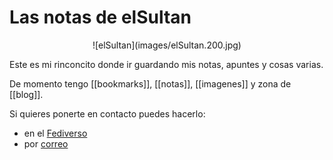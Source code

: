 # Las notas de elSultan

<div align="center">
![elSultan](images/elSultan.200.jpg)
</div>

Este es mi rinconcito donde ir guardando mis notas, apuntes y cosas varias.

De momento tengo [[bookmarks]], [[notas]], [[imagenes]] y zona de [[blog]].

Si quieres ponerte en contacto puedes hacerlo:


- en el [Fediverso](https://gotosocial.almacenero.uk/@artbol)
- por [correo](mailto:elsultan77@disroot.org)
